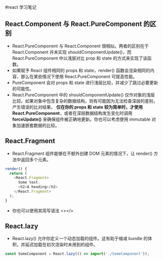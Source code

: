#react 学习笔记

## React.Component 与 React.PureComponent 的区别
+ React.PureComponent 与 React.Component 很相似。两者的区别在于 React.Component 并未实现 shouldComponentUpdate()，而 React.PureComponent 中以浅层对比 prop 和 state 的方式来实现了该函数。
+ 如果赋予 React 组件相同的 props 和 state，render() 函数会渲染相同的内容，那么在某些情况下使用 React.PureComponent 可提高性能。
+ PureComponent 会对 props 和 state 进行浅层比较，并减少了跳过必要更新的可能性。
+ React.PureComponent 中的 shouldComponentUpdate() 仅作对象的浅层比较。如果对象中包含复杂的数据结构，则有可能因为无法检查深层的差别，产生错误的比对结果。 **仅在你的 props 和 state 较为简单时，才使用 React.PureComponent**，或者在深层数据结构发生变化时调用 **forceUpdate()** 来确保组件被正确地更新。你也可以考虑使用 immutable 对象加速嵌套数据的比较。

## React.Fragment
+ React.Fragment 组件能够在不额外创建 DOM 元素的情况下，让 render() 方法中返回多个元素。
```javascript
render() {
  return (
    <React.Fragment>
      Some text.
      <h2>A heading</h2>
    </React.Fragment>
  );
}
```
+ 你也可以使用其简写语法 <></>

## React.lazy
+ React.lazy() 允许你定义一个动态加载的组件。这有助于缩减 bundle 的体积，并延迟加载在初次渲染时未用到的组件。
```javascript
const SomeComponent = React.lazy(() => import('./SomeComponent'));
```